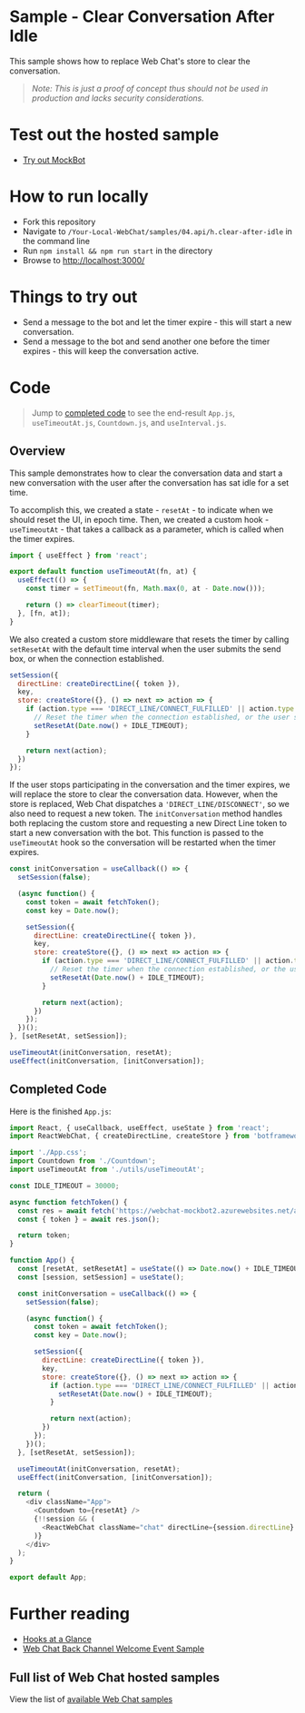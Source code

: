 # Sample - Clear Conversation After Idle

This sample shows how to replace Web Chat's store to clear the conversation.

> _Note: This is just a proof of concept thus should not be used in production
> and lacks security considerations._

# Test out the hosted sample

-  [Try out MockBot](https://microsoft.github.io/BotFramework-WebChat/04.api/h.clear-after-idle)

# How to run locally

-  Fork this repository
-  Navigate to `/Your-Local-WebChat/samples/04.api/h.clear-after-idle` in the command line
-  Run `npm install && npm run start` in the directory
-  Browse to [http://localhost:3000/](http://localhost:3000/)

# Things to try out

-  Send a message to the bot and let the timer expire - this will start a new conversation.
-  Send a message to the bot and send another one before the timer expires - this will keep the conversation active.

# Code

> Jump to [completed code](#completed-code) to see the end-result `App.js`, `useTimeoutAt.js`, `Countdown.js`, and `useInterval.js`.

## Overview

This sample demonstrates how to clear the conversation data and start a new conversation with the user after the conversation has sat idle for a set time.

To accomplish this, we created a state - `resetAt` - to indicate when we should reset the UI, in epoch time. Then, we created a custom hook - `useTimeoutAt` - that takes a callback as a parameter, which is called when the timer expires.

<!-- prettier-ignore-start -->
```js
import { useEffect } from 'react';

export default function useTimeoutAt(fn, at) {
  useEffect(() => {
    const timer = setTimeout(fn, Math.max(0, at - Date.now()));

    return () => clearTimeout(timer);
  }, [fn, at]);
}
```
<!-- prettier-ignore-end -->

We also created a custom store middleware that resets the timer by calling `setResetAt` with the default time interval when the user submits the send box, or when the connection established.

<!-- prettier-ignore-start -->
```js
setSession({
  directLine: createDirectLine({ token }),
  key,
  store: createStore({}, () => next => action => {
    if (action.type === 'DIRECT_LINE/CONNECT_FULFILLED' || action.type === 'WEB_CHAT/SUBMIT_SEND_BOX') {
      // Reset the timer when the connection established, or the user sends an activity
      setResetAt(Date.now() + IDLE_TIMEOUT);
    }

    return next(action);
  })
});
```
<!-- prettier-ignore-end -->

If the user stops participating in the conversation and the timer expires, we will replace the store to clear the conversation data. However, when the store is replaced, Web Chat dispatches a `'DIRECT_LINE/DISCONNECT'`, so we also need to request a new token. The `initConversation` method handles both replacing the custom store and requesting a new Direct Line token to start a new conversation with the bot. This function is passed to the `useTimeoutAt` hook so the conversation will be restarted when the timer expires.

<!-- prettier-ignore-start -->
```js
const initConversation = useCallback(() => {
  setSession(false);

  (async function() {
    const token = await fetchToken();
    const key = Date.now();

    setSession({
      directLine: createDirectLine({ token }),
      key,
      store: createStore({}, () => next => action => {
        if (action.type === 'DIRECT_LINE/CONNECT_FULFILLED' || action.type === 'WEB_CHAT/SUBMIT_SEND_BOX') {
          // Reset the timer when the connection established, or the user sends an activity
          setResetAt(Date.now() + IDLE_TIMEOUT);
        }

        return next(action);
      })
    });
  })();
}, [setResetAt, setSession]);

useTimeoutAt(initConversation, resetAt);
useEffect(initConversation, [initConversation]);
```
<!-- prettier-ignore-end -->

## Completed Code

Here is the finished `App.js`:

<!-- prettier-ignore-start -->
```js
import React, { useCallback, useEffect, useState } from 'react';
import ReactWebChat, { createDirectLine, createStore } from 'botframework-webchat';

import './App.css';
import Countdown from './Countdown';
import useTimeoutAt from './utils/useTimeoutAt';

const IDLE_TIMEOUT = 30000;

async function fetchToken() {
  const res = await fetch('https://webchat-mockbot2.azurewebsites.net/api/token/directline', { method: 'POST' });
  const { token } = await res.json();

  return token;
}

function App() {
  const [resetAt, setResetAt] = useState(() => Date.now() + IDLE_TIMEOUT);
  const [session, setSession] = useState();

  const initConversation = useCallback(() => {
    setSession(false);

    (async function() {
      const token = await fetchToken();
      const key = Date.now();

      setSession({
        directLine: createDirectLine({ token }),
        key,
        store: createStore({}, () => next => action => {
          if (action.type === 'DIRECT_LINE/CONNECT_FULFILLED' || action.type === 'WEB_CHAT/SUBMIT_SEND_BOX') {
            setResetAt(Date.now() + IDLE_TIMEOUT);
          }

          return next(action);
        })
      });
    })();
  }, [setResetAt, setSession]);

  useTimeoutAt(initConversation, resetAt);
  useEffect(initConversation, [initConversation]);

  return (
    <div className="App">
      <Countdown to={resetAt} />
      {!!session && (
        <ReactWebChat className="chat" directLine={session.directLine} key={session.key} store={session.store} />
      )}
    </div>
  );
}

export default App;
```
<!-- prettier-ignore-end -->

# Further reading

-  [Hooks at a Glance](https://reactjs.org/docs/hooks-overview.html)
-  [Web Chat Back Channel Welcome Event Sample](https://github.com/microsoft/BotFramework-WebChat/tree/master/samples/04.api/a.welcome-event)

## Full list of Web Chat hosted samples

View the list of [available Web Chat samples](https://github.com/microsoft/BotFramework-WebChat/tree/master/samples)
